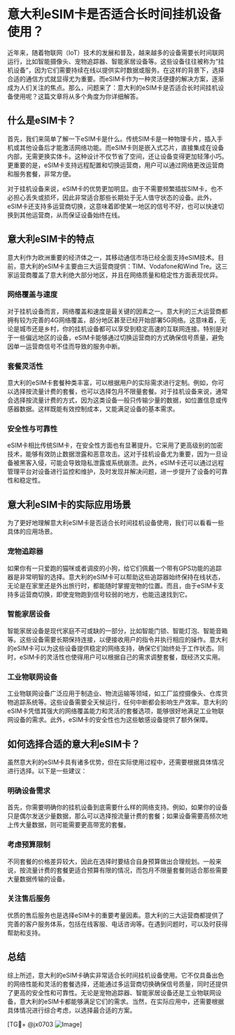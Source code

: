 # 意大利eSIM卡是否适合长时间挂机设备使用？

近年来，随着物联网（IoT）技术的发展和普及，越来越多的设备需要长时间联网运行，比如智能摄像头、宠物追踪器、智能家居设备等。这些设备往往被称为“挂机设备”，因为它们需要持续在线以提供实时数据或服务。在这样的背景下，选择合适的通信方式就显得尤为重要。而eSIM卡作为一种灵活便捷的解决方案，逐渐成为人们关注的焦点。那么，问题来了：意大利的eSIM卡是否适合长时间挂机设备使用呢？这篇文章将从多个角度为你详细解答。

## 什么是eSIM卡？

首先，我们来简单了解一下eSIM卡是什么。传统SIM卡是一种物理卡片，插入手机或其他设备后才能激活网络功能。而eSIM卡则是嵌入式芯片，直接集成在设备内部，无需更换实体卡。这种设计不仅节省了空间，还让设备变得更加轻薄小巧。更重要的是，eSIM卡支持远程配置和切换运营商，用户可以通过网络更改运营商和服务套餐，非常方便。

对于挂机设备来说，eSIM卡的优势更加明显。由于不需要频繁插拔SIM卡，也不必担心丢失或损坏，因此非常适合那些长期处于无人值守状态的设备。此外，eSIM卡还支持多运营商切换，这意味着即使某一地区的信号不好，也可以快速切换到其他运营商，从而保证设备始终在线。

## 意大利eSIM卡的特点

意大利作为欧洲重要的经济体之一，其移动通信市场已经全面支持eSIM技术。目前，意大利的eSIM卡主要由三大运营商提供：TIM、Vodafone和Wind Tre。这三家运营商覆盖了意大利绝大部分地区，并且在网络质量和稳定性方面表现优异。

### 网络覆盖与速度

对于挂机设备而言，网络覆盖和速度是最关键的因素之一。意大利的三大运营商都拥有较为完善的4G网络覆盖，部分地区甚至已经开始部署5G网络。这意味着，无论是城市还是乡村，你的挂机设备都可以享受到稳定高速的互联网连接。特别是对于一些偏远地区的设备，eSIM卡能够通过切换运营商的方式确保信号质量，避免因单一运营商信号不佳而导致的服务中断。

### 套餐灵活性

意大利的eSIM卡套餐种类丰富，可以根据用户的实际需求进行定制。例如，你可以选择按流量计费的套餐，也可以选择包月不限量套餐。对于挂机设备来说，通常会选择按流量计费的方式，因为这类设备一般只传输少量的数据，如位置信息或传感器数据。这样既能有效控制成本，又能满足设备的基本需求。

### 安全性与可靠性

eSIM卡相比传统SIM卡，在安全性方面也有显著提升。它采用了更高级别的加密技术，能够有效防止数据泄露和恶意攻击。这对于挂机设备尤为重要，因为一旦设备被黑客入侵，可能会导致隐私泄露或系统崩溃。此外，eSIM卡还可以通过远程管理平台对设备进行监控和维护，及时发现并解决问题，进一步提升了设备的可靠性和稳定性。

## 意大利eSIM卡的实际应用场景

为了更好地理解意大利eSIM卡是否适合长时间挂机设备使用，我们可以看看一些具体的应用场景。

### 宠物追踪器

如果你有一只爱跑的猫咪或者调皮的小狗，给它们佩戴一个带有GPS功能的追踪器是非常明智的选择。意大利的eSIM卡可以帮助这些追踪器始终保持在线状态，无论是在家里还是外出旅行时，都能随时掌握宠物的位置。而且，由于eSIM卡支持多运营商切换，即使宠物跑到信号较弱的地方，也能迅速找到它。

### 智能家居设备

智能家居设备是现代家庭不可或缺的一部分，比如智能门锁、智能灯泡、智能音箱等。这些设备需要长期保持连接，以便接收用户的指令并执行相应的操作。意大利的eSIM卡可以为这些设备提供稳定的网络支持，确保它们始终处于工作状态。同时，eSIM卡的灵活性也使得用户可以根据自己的需求调整套餐，既经济又实用。

### 工业物联网设备

工业物联网设备广泛应用于制造业、物流运输等领域，如工厂监控摄像头、仓库货物追踪系统等。这些设备需要全天候运行，任何中断都会影响生产效率。意大利的eSIM卡凭借其强大的网络覆盖能力和灵活的套餐选项，能够很好地满足工业物联网设备的需求。此外，eSIM卡的安全性也为这些敏感设备提供了额外保障。

## 如何选择合适的意大利eSIM卡？

虽然意大利的eSIM卡具有诸多优势，但在实际使用过程中，还需要根据具体情况进行选择。以下是一些建议：

### 明确设备需求

首先，你需要明确你的挂机设备到底需要什么样的网络支持。例如，如果你的设备只是偶尔发送少量数据，那么可以选择按流量计费的套餐；如果设备需要高频次地上传大量数据，则可能需要更高带宽的套餐。

### 考虑预算限制

不同套餐的价格差异较大，因此在选择时要结合自身预算做出合理规划。一般来说，按流量计费的套餐更适合预算有限的情况，而包月不限量套餐则适合那些需要大量数据传输的设备。

### 关注售后服务

优质的售后服务也是选择eSIM卡的重要考量因素。意大利的三大运营商都提供了完善的客户服务体系，包括在线客服、电话咨询等。在遇到问题时，可以及时获得帮助和支持。

## 总结

综上所述，意大利的eSIM卡确实非常适合长时间挂机设备使用。它不仅具备出色的网络性能和灵活的套餐选择，还能通过多运营商切换确保信号质量，同时还提供了更高的安全性和可靠性。无论是宠物追踪器、智能家居设备还是工业物联网设备，意大利的eSIM卡都能够满足它们的需求。当然，在实际应用中，还需要根据具体情况进行综合考虑，以选择最合适的方案。

[TG💪+ @jx0703 ![Image](https://github.com/user-attachments/assets/dbca1d08-cadb-493c-b0ec-ad6f7a83f270)]